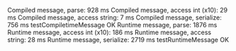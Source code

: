 Compiled message, parse: 928 ms
Compiled message, access int (x10): 29 ms
Compiled message, access string: 7 ms
Compiled message, serialize: 756 ms
testCompiletimeMessage OK
Runtime message, parse: 1876 ms
Runtime message, access int (x10): 186 ms
Runtime message, access string: 28 ms
Runtime message, serialize: 2719 ms
testRuntimeMessage OK
